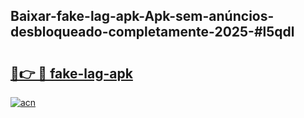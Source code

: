 ## Baixar-fake-lag-apk-Apk-sem-anúncios-desbloqueado-completamente-2025-#l5qdl

# <h2><a href="https://ainizakaria.my?title=fake-lag-apk&ref=20M">🔗👉 🔴 fake-lag-apk</a></h2>

[![acn](https://github.com/user-attachments/assets/0f9c940e-d8b0-45ae-aac7-cd30a18b3e1c)](https://ainizakaria.my?title=fake-lag-apk&ref=20M)

